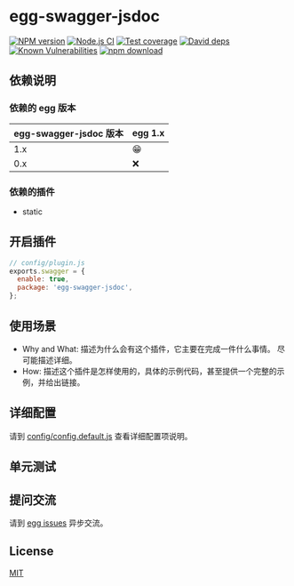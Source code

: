 # egg-swagger-jsdoc

[![NPM version][npm-image]][npm-url]
[![Node.js CI][github-workflow-image]][github-workflow]
[![Test coverage][codecov-image]][codecov-url]
[![David deps][david-image]][david-url]
[![Known Vulnerabilities][snyk-image]][snyk-url]
[![npm download][download-image]][download-url]

[npm-image]: https://img.shields.io/npm/v/egg-swagger-jsdoc.svg?style=flat-square
[npm-url]: https://npmjs.org/package/egg-swagger-jsdoc
[github-workflow-image]: https://github.com/archer-n/egg-swagger-jsdoc/actions/workflows/nodejs.yml/badge.svg
[github-workflow]: https://github.com/archer-n/egg-swagger-jsdoc/actions
[codecov-image]: https://img.shields.io/codecov/c/github/archer-n/egg-swagger-jsdoc.svg?style=flat-square
[codecov-url]: https://codecov.io/github/archer-n/egg-swagger-jsdoc?branch=main
[david-image]: https://img.shields.io/david/archer-n/egg-swagger-jsdoc.svg?style=flat-square
[david-url]: https://david-dm.org/archer-n/egg-swagger-jsdoc
[snyk-image]: https://snyk.io/test/npm/egg-swagger-jsdoc/badge.svg?style=flat-square
[snyk-url]: https://snyk.io/test/npm/egg-swagger-jsdoc
[download-image]: https://img.shields.io/npm/dm/egg-swagger-jsdoc.svg?style=flat-square
[download-url]: https://npmjs.org/package/egg-swagger-jsdoc

<!--
Description here.
-->

## 依赖说明

### 依赖的 egg 版本

egg-swagger-jsdoc 版本 | egg 1.x
--- | ---
1.x | 😁
0.x | ❌

### 依赖的插件
- static
<!--

如果有依赖其它插件，请在这里特别说明。如

- security
- multipart

-->

## 开启插件

```js
// config/plugin.js
exports.swagger = {
  enable: true,
  package: 'egg-swagger-jsdoc',
};
```

## 使用场景

- Why and What: 描述为什么会有这个插件，它主要在完成一件什么事情。
尽可能描述详细。
- How: 描述这个插件是怎样使用的，具体的示例代码，甚至提供一个完整的示例，并给出链接。

## 详细配置

请到 [config/config.default.js](config/config.default.js) 查看详细配置项说明。

## 单元测试

<!-- 描述如何在单元测试中使用此插件，例如 schedule 如何触发。无则省略。-->

## 提问交流

请到 [egg issues](https://github.com/eggjs/egg/issues) 异步交流。

## License

[MIT](LICENSE)
